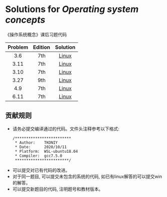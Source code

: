 #  Solutions for *Operating system concepts*
《操作系统概念》课后习题代码

| Problem | Edition |               Solution               |
|:-------:|:-------:|:------------------------------------:|
|   3.6   |   7th   |       [Linux](./src/3_6_fib.c)       |
|  3.11   |   7th   |     [Linux](./src/3_11_shm_ds.c)     |
|  3.10   |   7th   |    [Linux](./src/3_10_fib_shm.c)     |
|  3.27   |   9th   |    [Linux](./src/3_27_filecopy.c)    |
|   4.9   |   7th   |     [Linux](./src/4_9_prime.c)     |
|  6.11   |   7th   | [Linux](./src/6_11_sleep_barber.c) |
## 贡献规则
* 请务必提交编译通过的代码。文件头注释参考以下格式:
    ```
    /*************************
     * Author:    TKONIY
     * Date:      2020/10/11
     * Platform:  WSL-ubuntu18.04
     * Compiler:  gcc7.5.0
     ************************/ 
    ```
* 可以提交对已有代码的改进。
* 对于同一题目, 可以提交未包含的系统的代码, 如已有linux解答的可以提交win的解答。
* 可以提交新题目的代码, 注明题号和教材版本。

